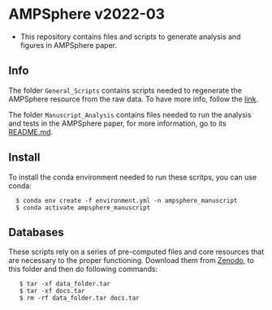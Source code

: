# AMPSphere v2022-03

- This repository contains files and scripts to generate analysis and figures in AMPSphere
  paper.

## Info

The folder `General_Scripts` contains scripts needed to regenerate the AMPSphere resource from the
raw data. To have more info, follow the [link](General_Scripts/README.md).

The folder `Manuscript_Analysis` contains files needed to run the analysis and tests in the AMPSphere paper,
for more information, go to its [README.md](Manuscript_Analysis/README.md).

## Install

To install the conda environment needed to run these scritps, you can use conda:

```
  $ conda env create -f environment.yml -n ampsphere_manuscript
  $ conda activate ampsphere_manuscript
```

## Databases

These scripts rely on a series of pre-computed files and core resources that
are necessary to the proper functioning. Download them from [Zenodo](https://doi.org/10.5281/zenodo.7742544),
to this folder and then do following commands:

```
   $ tar -xf data_folder.tar
   $ tar -xf docs.tar
   $ rm -rf data_folder.tar docs.tar
```
